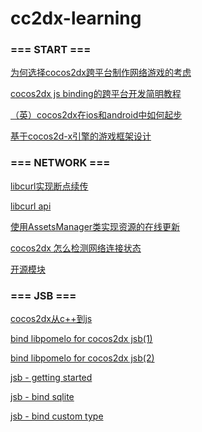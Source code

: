 cc2dx-learning
==============

### === START ===

[为何选择cocos2dx跨平台制作网络游戏的考虑](http://www.w3c.com.cn/cocos2d-x-%E6%8E%A2%E8%AE%A8%E8%B7%A8%E5%B9%B3%E5%8F%B0%E5%88%B6%E4%BD%9C%E7%BD%91%E7%BB%9C%E6%B8%B8%E6%88%8F%E7%9A%84%E4%B8%80%E4%BA%9B%E7%96%91%E9%97%AE)

[cocos2dx js binding的跨平台开发简明教程](https://github.com/loosen/tutorial-of-cocos2dx-jsb-with-cocosbuilder)

[（英）cocos2dx在ios和android中如何起步](http://www.raywenderlich.com/33750/cocos2d-x-tutorial-for-ios-and-android-getting-started)

[基于cocos2d-x引擎的游戏框架设计](http://www.programmer.com.cn/10845)

### === NETWORK ===

[libcurl实现断点续传](http://www.cnblogs.com/chang290/archive/2012/08/12/2634858.html)

[libcurl api](http://curl.haxx.se/libcurl/c)

[使用AssetsManager类实现资源的在线更新](http://bbs.firedragonpzy.com.cn/forum.php?mod=viewthread&tid=89)

[cocos2dx 怎么检测网络连接状态](http://cocos2d.cocoachina.com/bbs/forum.php?mod=viewthread&tid=9910)

[开源模块](https://github.com/dualface/cocos2d-x-extensions)

### === JSB ===

[cocos2dx从c++到js](https://www.google.com.hk/search?safe=strict&domains=www.w3c.com.cn&hl=zh-CN&q=cocos2d-x%E4%BB%8Ec%2B%2B%E5%88%B0js+site%3Awww.w3c.com.cn&oq=cocos2d-x%E4%BB%8Ec%2B%2B%E5%88%B0js+site%3Awww.w3c.com.cn)

[bind libpomelo for cocos2dx jsb(1)](http://my.oschina.net/u/816723/blog/138768)

[bind libpomelo for cocos2dx jsb(2)](http://my.oschina.net/u/816723/blog/138949)

[jsb - getting started](http://cocos2d.cocoachina.com/bbs/forum.php?mod=viewthread&tid=10226&extra=page%3D1)

[jsb - bind sqlite](http://cocos2d.cocoachina.com/bbs/forum.php?mod=viewthread&tid=10248&extra=page%3D1)

[jsb - bind custom type](http://cocos2d.cocoachina.com/bbs/forum.php?mod=viewthread&tid=10258&extra=page%3D1)
